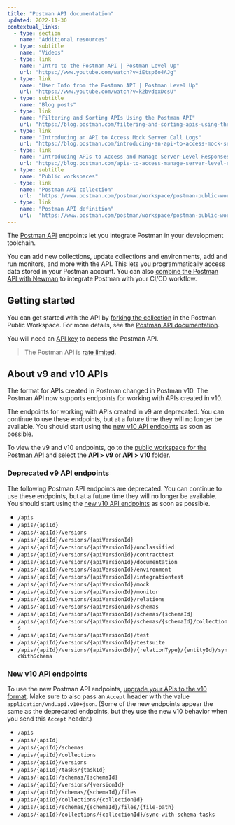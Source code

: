 ```yaml
---
title: "Postman API documentation"
updated: 2022-11-30
contextual_links:
  - type: section
    name: "Additional resources"
  - type: subtitle
    name: "Videos"
  - type: link
    name: "Intro to the Postman API | Postman Level Up"
    url: "https://www.youtube.com/watch?v=iEtsp6o4AJg"
  - type: link
    name: "User Info from the Postman API | Postman Level Up"
    url: "https://www.youtube.com/watch?v=k2bvdqxDcsU"
  - type: subtitle
    name: "Blog posts"
  - type: link
    name: "Filtering and Sorting APIs Using the Postman API"
    url: "https://blog.postman.com/filtering-and-sorting-apis-using-the-postman-api/"
  - type: link
    name: "Introducing an API to Access Mock Server Call Logs"
    url: "https://blog.postman.com/introducing-an-api-to-access-mock-server-call-logs/"
  - type: link
    name: "Introducing APIs to Access and Manage Server-Level Responses on a Mock Server"
    url: "https://blog.postman.com/apis-to-access-manage-server-level-responses-mock-server/"
  - type: subtitle
    name: "Public workspaces"
  - type: link
    name: "Postman API collection"
    url:  "https://www.postman.com/postman/workspace/postman-public-workspace/collection/12959542-c8142d51-e97c-46b6-bd77-52bb66712c9a?ctx=documentation"
  - type: link
    name: "Postman API definition"
    url:  "https://www.postman.com/postman/workspace/postman-public-workspace/api/72a32ca3-f06a-4e83-a933-2821a0e6616f/definition/d429098b-1789-4c62-b77b-cf02024aba53?view=documentation"
---
```


The [Postman API](https://www.postman.com/postman/workspace/postman-public-workspace/documentation/12959542-c8142d51-e97c-46b6-bd77-52bb66712c9a) endpoints let you integrate Postman in your development toolchain.

You can add new collections, update collections and environments, add and run monitors, and more with the API. This lets you programmatically access data stored in your Postman account. You can also [combine the Postman API with Newman](/docs/running-collections/using-newman-cli/continuous-integration/) to integrate Postman with your CI/CD workflow.

## Getting started

You can get started with the API by [forking the collection](https://www.postman.com/postman/workspace/postman-public-workspace/collection/12959542-c8142d51-e97c-46b6-bd77-52bb66712c9a/fork?origin=sidebar) in the Postman Public Workspace. For more details, see the [Postman API documentation](https://www.postman.com/postman/workspace/postman-public-workspace/documentation/12959542-c8142d51-e97c-46b6-bd77-52bb66712c9a).

You will need an [API key](/docs/developer/postman-api/authentication/#generate-a-postman-api-key) to access the Postman API.

> The Postman API is [rate limited](/docs/developer/postman-api/postman-api-rate-limits/).

## About v9 and v10 APIs

The format for APIs created in Postman changed in Postman v10. The Postman API now supports endpoints for working with APIs created in v10.

The endpoints for working with APIs created in v9 are deprecated. You can continue to use these endpoints, but at a future time they will no longer be available. You should start using the [new v10 API endpoints](#new-v10-api-endpoints) as soon as possible.

To view the v9 and v10 endpoints, go to the [public workspace for the Postman API](https://www.postman.com/postman/workspace/postman-public-workspace/collection/12959542-c8142d51-e97c-46b6-bd77-52bb66712c9a?ctx=documentation) and select the **API > v9** or **API > v10** folder.

### Deprecated v9 API endpoints

The following Postman API endpoints are deprecated. You can continue to use these endpoints, but at a future time they will no longer be available. You should start using the [new v10 API endpoints](#new-v10-api-endpoints) as soon as possible.

* `/apis`
* `/apis/{apiId}`
* `/apis/{apiId}/versions`
* `/apis/{apiId}/versions/{apiVersionId}`
* `/apis/{apiId}/versions/{apiVersionId}/unclassified`
* `/apis/{apiId}/versions/{apiVersionId}/contracttest`
* `/apis/{apiId}/versions/{apiVersionId}/documentation`
* `/apis/{apiId}/versions/{apiVersionId}/environment`
* `/apis/{apiId}/versions/{apiVersionId}/integrationtest`
* `/apis/{apiId}/versions/{apiVersionId}/mock`
* `/apis/{apiId}/versions/{apiVersionId}/monitor`
* `/apis/{apiId}/versions/{apiVersionId}/relations`
* `/apis/{apiId}/versions/{apiVersionId}/schemas`
* `/apis/{apiId}/versions/{apiVersionId}/schemas/{schemaId}`
* `/apis/{apiId}/versions/{apiVersionId}/schemas/{schemaId}/collections`
* `/apis/{apiId}/versions/{apiVersionId}/test`
* `/apis/{apiId}/versions/{apiVersionId}/testsuite`
* `/apis/{apiId}/versions/{apiVersionId}/{relationType}/{entityId}/syncWithSchema`

### New v10 API endpoints

To use the new Postman API endpoints, [upgrade your APIs to the v10 format](/docs/designing-and-developing-your-api/creating-an-api/#upgrading-an-api). Make sure to also pass an `Accept` header with the value `application/vnd.api.v10+json`. (Some of the new endpoints appear the same as the deprecated endpoints, but they use the new v10 behavior when you send this `Accept` header.)

* `/apis`
* `/apis/{apiId}`
* `/apis/{apiId}/schemas`
* `/apis/{apiId}/collections`
* `/apis/{apiId}/versions`
* `/apis/{apiId}/tasks/{taskId}`
* `/apis/{apiId}/schemas/{schemaId}`
* `/apis/{apiId}/versions/{versionId}`
* `/apis/{apiId}/schemas/{schemaId}/files`
* `/apis/{apiId}/collections/{collectionId}`
* `/apis/{apiId}/schemas/{schemaId}/files/{file-path}`
* `/apis/{apiId}/collections/{collectionId}/sync-with-schema-tasks`
